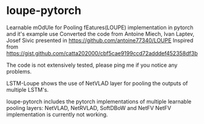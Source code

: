 # loupe-pytorch

Learnable mOdUle for Pooling fEatures(LOUPE) implementation in pytorch and it's example use
Converted the code from Antoine Miech, Ivan Laptev, Josef Sivic presented in <https://github.com/antoine77340/LOUPE>
Inspired from <https://gist.github.com/catta202000/cbf5cae9199ccd72adddef452358df3b>

The code is not extensively tested, please ping me if you notice any problems.

LSTM-Loupe shows the use of NetVLAD layer for pooling the outputs of multiple LSTM's.

loupe-pytorch includes the pytorch implementations of multiple learnable pooling layers:
NetVLAD, NetRVLAD, SoftDBoW and NetFV
NetFV implementation is currently not working.